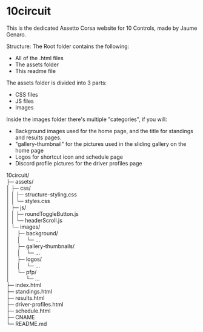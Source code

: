 # 10circuit
This is the dedicated Assetto Corsa website for 10 Controls, made by Jaume Genaro.

Structure:
The Root folder contains the following:
- All of the .html files
- The assets folder
- This readme file

The assets folder is divided into 3 parts:
- CSS files
- JS files
- Images

Inside the images folder there's multiple "categories", if you will:
- Background images used for the home page, and the title for standings and results pages.
- "gallery-thumbnail" for the pictures used in the sliding gallery on the home page
- Logos for shortcut icon and schedule page
- Discord profile pictures for the driver profiles page

10circuit/ <br>
├─ assets/ <br>
│  ├─ css/ <br>
│  │  ├─ structure-styling.css <br>
│  │  └─ styles.css <br>
│  ├─ js/ <br>
│  │  ├─ roundToggleButton.js <br>
│  │  └─ headerScroll.js <br>
│  └─ images/ <br>
│  ­&nbsp;­&nbsp;­&nbsp;­   ├─ background/ <br>
│  ­&nbsp;­&nbsp;­&nbsp;   │ ­&nbsp;­&nbsp; └─ ... <br>
│  ­&nbsp;­&nbsp;­&nbsp;   ├─ gallery-thumbnails/ <br>
│  ­&nbsp;­&nbsp;­&nbsp;   │ ­&nbsp;­&nbsp; └─ ... <br>
│  ­&nbsp;­&nbsp;­&nbsp;   ├─ logos/ <br>
│  ­&nbsp;­&nbsp;­&nbsp;   │ ­&nbsp;­&nbsp; └─ ... <br>
│  ­&nbsp;­&nbsp;­&nbsp;   └─ pfp/ <br>
│  ­&nbsp;­&nbsp;­&nbsp;     ­&nbsp;­&nbsp;­&nbsp;­&nbsp;­&nbsp; └─ ... <br>
├─ index.html <br>
├─ standings.html <br>
├─ results.html <br>
├─ driver-profiles.html <br>
├─ schedule.html <br>
├─ CNAME <br>
└─ README.md <br>
